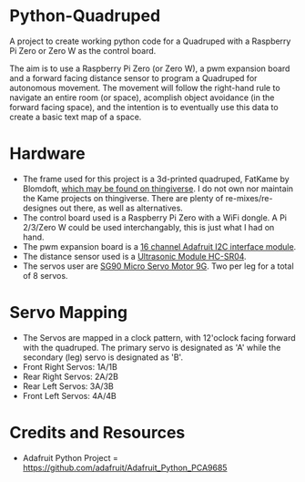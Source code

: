 # Python-Quadruped
A project to create working python code for a Quadruped with a Raspberry Pi Zero or Zero W as the control board.

The aim is to use a Raspberry Pi Zero (or Zero W), a pwm expansion board and a forward facing distance sensor to program a Quadruped for autonomous movement. The movement will follow the right-hand rule to navigate an entire room (or space), acomplish object avoidance (in the forward facing space), and the intention is to eventually use this data to create a basic text map of a space.

# Hardware
* The frame used for this project is a 3d-printed quadruped, FatKame by Blomdoft, [which may be found on thingiverse](https://www.thingiverse.com/thing:1483635). I do not own nor maintain the Kame projects on thingiverse. There are plenty of re-mixes/re-designes out there, as well as alternatives.
* The control board used is a Raspberry Pi Zero with a WiFi dongle. A Pi 2/3/Zero W could be used interchangably, this is just what I had on hand.
* The pwm expansion board is a [16 channel Adafruit I2C interface module](https://www.adafruit.com/product/815).
* The distance sensor used is a [Ultrasonic Module HC-SR04](https://www.sparkfun.com/products/13959).
* The servos user are [SG90 Micro Servo Motor 9G](https://www.amazon.com/gp/product/B00X7CJZWM/ref=oh_aui_detailpage_o02_s00?ie=UTF8&psc=1). Two per leg for a total of 8 servos.

# Servo Mapping
* The Servos are mapped in a clock pattern, with 12'oclock facing forward with the quadruped. The primary servo is designated as 'A' while the secondary (leg) servo is designated as 'B'.
* Front Right Servos: 1A/1B
* Rear Right Servos: 2A/2B
* Rear Left Servos: 3A/3B
* Front Left Servos: 4A/4B

# Credits and Resources
* Adafruit Python Project = https://github.com/adafruit/Adafruit_Python_PCA9685

